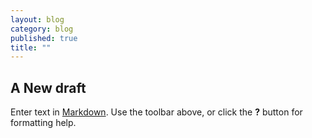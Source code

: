 ```yaml
---
layout: blog
category: blog
published: true
title: ""
---
```


## A New draft

Enter text in [Markdown](http://daringfireball.net/projects/markdown/). Use the toolbar above, or click the **?** button for formatting help.
